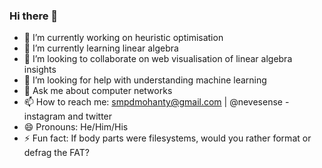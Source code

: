 ### Hi there 👋


- 🔭 I’m currently working on heuristic optimisation
- 🌱 I’m currently learning linear algebra
- 👯 I’m looking to collaborate on web visualisation of linear algebra insights 
- 🤔 I’m looking for help with understanding machine learning
- 💬 Ask me about computer networks
- 📫 How to reach me: smpdmohanty@gmail.com | @nevesense - instagram and twitter
- 😄 Pronouns: He/Him/His
- ⚡ Fun fact: If body parts were filesystems, would you rather format or defrag the FAT?

<!--
**NeveIsa/neveisa** is a ✨ _special_ ✨ repository because its `README.md` (this file) appears on your GitHub profile.

Here are some ideas to get you started:

- 🔭 I’m currently working on ...
- 🌱 I’m currently learning ...
- 👯 I’m looking to collaborate on ...
- 🤔 I’m looking for help with ...
- 💬 Ask me about ...
- 📫 How to reach me: ...
- 😄 Pronouns: ...
- ⚡ Fun fact: ...
-->
